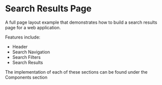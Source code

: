 # Search Results Page

A full page layout example that demonstrates how to build a search results page for a web application.

Features include:
- Header
- Search Navigation
- Search Filters
- Search Results

The implementation of each of these sections can be found under the Components section
